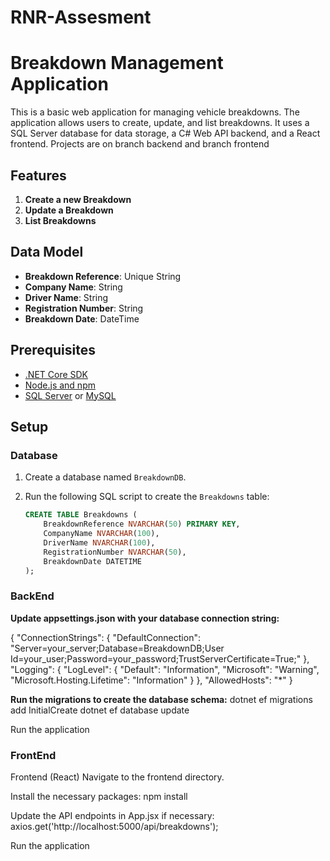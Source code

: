 # RNR-Assesment

# Breakdown Management Application

This is a basic web application for managing vehicle breakdowns. The application allows users to create, update, and list breakdowns. It uses a SQL Server database for data storage, a C# Web API backend, and a React frontend.
Projects are on branch backend and branch frontend

## Features

1. **Create a new Breakdown**
2. **Update a Breakdown**
3. **List Breakdowns**

## Data Model

- **Breakdown Reference**: Unique String
- **Company Name**: String
- **Driver Name**: String
- **Registration Number**: String
- **Breakdown Date**: DateTime

## Prerequisites

- [.NET Core SDK](https://dotnet.microsoft.com/download)
- [Node.js and npm](https://nodejs.org/)
- [SQL Server](https://www.microsoft.com/en-us/sql-server/sql-server-downloads) or [MySQL](https://dev.mysql.com/downloads/)

## Setup

### Database

1. Create a database named `BreakdownDB`.
2. Run the following SQL script to create the `Breakdowns` table:

   ```sql
   CREATE TABLE Breakdowns (
       BreakdownReference NVARCHAR(50) PRIMARY KEY,
       CompanyName NVARCHAR(100),
       DriverName NVARCHAR(100),
       RegistrationNumber NVARCHAR(50),
       BreakdownDate DATETIME
   );

### BackEnd
**Update appsettings.json with your database connection string:**

{
  "ConnectionStrings": {
    "DefaultConnection": "Server=your_server;Database=BreakdownDB;User Id=your_user;Password=your_password;TrustServerCertificate=True;"
  },
  "Logging": {
    "LogLevel": {
      "Default": "Information",
      "Microsoft": "Warning",
      "Microsoft.Hosting.Lifetime": "Information"
    }
  },
  "AllowedHosts": "*"
}

**Run the migrations to create the database schema:**
dotnet ef migrations add InitialCreate
dotnet ef database update

Run the application

### FrontEnd
Frontend (React)
Navigate to the frontend directory.

Install the necessary packages:
npm install

Update the API endpoints in App.jsx if necessary:
axios.get('http://localhost:5000/api/breakdowns');


Run the application



